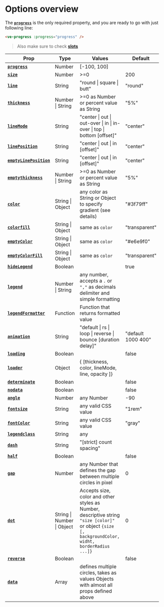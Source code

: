 # Options overview

The **[`progress`](#progress)** is the only required property, and you are ready to go with just following line:

```html
<ve-progress :progress="progress" />
```

> Also make sure to check **[slots](../slots/default.md)**

| Prop                                              | Type                       | Values                                                                                                                                              | Default            |
|---------------------------------------------------| -------------------------- | --------------------------------------------------------------------------------------------------------------------------------------------------- | ------------------ |
| **[`progress`](./progress.md)**                   | Number                     | \[-100, 100]                                                                                                                                        |                    |
| **[`size`](./size.md)**                           | Number                     | >=0                                                                                                                                                 | 200                |
| **[`line`](./line.md)**                           | String                     | "round \| square \| butt"                                                                                                                           | "round"            |
| **[`thickness`](./thickness.md)**                 | Number \| String           | \>=0 as Number or percent value as String                                                                                                           | "5%"               |
| **[`lineMode`](./lineMode.md)**                   | String                     | "center \| out \| out-over \| in \| in-over \| top \| bottom [offset]"                                                                              | "center"           |
| **[`linePosition`](./linePosition.md)**           | String                     | "center \| out \| in [offset]"                                                                                                                      | "center"           |
| **[`emptyLinePosition`](./emptyLinePosition.md)** | String                     | "center \| out \| in [offset]"                                                                                                                      | "center"           |
| **[`emptythickness`](./emptythickness.md)**       | Number \| String           | \>=0 as Number or percent value as String                                                                                                           | "5%"               |
| **[`color`](./color.md)**                         | String \| Object           | any color as String or Object to specify gradient (see details)                                                                                     | "#3f79ff"          |
| **[`colorfill`](./colorfill.md)**                 | String \| Object           | same as `color`                                                                                                                                     | "transparent"      |
| **[`emptyColor`](./emptyColor.md)**               | String \| Object           | same as `color`                                                                                                                                     | "#e6e9f0"          |
| **[`emptyColorFill`](./emptyColorFill.md)**       | String \| Object           | same as `color`                                                                                                                                     | "transparent"      |
| **[`hideLegend`](./hideLegend.md)**               | Boolean                    |                                                                                                                                                     | true               |
| **[`legend`](./legend.md)**                       | Number \| String           | any number, accepts a `.` or `","` as decimals delimiter and simple formatting                                                                      |                    |
| **[`legendFormatter`](./legendFormatter.md)**     | Function                   | Function that returns formatted value                                                                                                               |                    |
| **[`animation`](./animation.md)**                 | String                     | "default \| rs \| loop \| reverse \| bounce [duration delay]"                                                                                       | "default 1000 400" |
| **[`loading`](./loading.md)**                     | Boolean                    |                                                                                                                                                     | false              |
| **[`loader`](./loader.md)**                       | Object                     | { [thickness, color, lineMode, line, opacity ]}                                                                                                     |                    |
| **[`determinate`](./determinate.md)**             | Boolean                    |                                                                                                                                                     | false              |
| **[`nodata`](./nodata.md)**                       | Boolean                    |                                                                                                                                                     | false              |
| **[`angle`](./angle.md)**                         | Number                     | any Number                                                                                                                                          | -90                |
| **[`fontsize`](./fontsize.md)**                   | String                     | any valid CSS value                                                                                                                                 | "1rem"             |
| **[`fontColor`](./fontColor.md)**                 | String                     | any valid CSS value                                                                                                                                 | "gray"             |
| **[`legendclass`](./legendclass.md)**             | String                     | any                                                                                                                                                 |                    |
| **[`dash`](./dash.md)**                           | String                     | "[strict] count spacing"                                                                                                                            |                    |
| **[`half`](./half.md)**                           | Boolean                    |                                                                                                                                                     | false              |
| **[`gap`](./gap.md)**                             | Number                     | any Number that defines the gap between multiple circles in pixel                                                                                   | 0                  |
| **[`dot`](./dot.md)**                             | String \| Number \| Object | Accepts size, color and other styles as Number, descriptive string `"size [color]"` or object `{size [, backgroundColor, widht, borderRadius ...]}` | 0                  |
| **[`reverse`](./reverse.md)**         | Boolean                    |                                                                                                                                                     | false              |
| **[`data`](./data.md)**                           | Array                      | defines multiple circles, takes as values Objects with almost all props defined above                                                               |                    |

